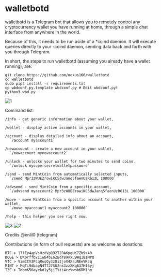 # walletbotd

walletbotd is a Telegram bot that allows you to remotely control any cryptocurrency wallet you have running at home, through a simple chat interface from anywhere in the world.

Because of this, it needs to be run aside of a \*coind daemon. It will execute queries directly to your -coind daemon, sending data back and forth with you through Telegram.


In short, the steps to run walletbotd (assuming you already have a wallet running), are:
```
git clone https://github.com/nexus166/walletbotd
cd walletbotd
sudo pip3 install -r requirements.txt
cp wbdconf.py.template wbdconf.py # Edit wbdconf.py!
python3 wbd.py
```

![1](https://user-images.githubusercontent.com/9354925/37871696-97be9740-2ff4-11e8-82ec-f19e5262053f.jpg)



Command list:
```
/info - get generic information about your wallet,

/wallet - display active accounts in your wallet,

/account - display detailed info about an account,
  `/account myaccount1`

/newaccount - create a new account in your wallet,
  `/newaccount mynewaccount2`

/unlock - unlocks your wallet for two minutes to send coins,
  `/unlock mysupersecretwalletpassword`

/send - send MintCoin from automatically selected inputs,
  `/send Mpr3zWUEZrowiKC5dwJanq5faenUzR613L 100000`

/advsend - send MintCoin from a specific account,
  `/advsend myaccount2 Mpr3zWUEZrowiKC5dwJanq5faenUzR613L 100000`
  
/move - move MintCoin from a specific account to another within your wallet,
  `/move myaccount1 myaccount2 100000`

/help - this helper you see right now.
```





![3](https://user-images.githubusercontent.com/9354925/37871694-978f29ec-2ff4-11e8-8fda-381a20c96e9a.jpg)
![2](https://user-images.githubusercontent.com/9354925/37871695-97a6c26e-2ff4-11e8-9de7-257b7cfeff57.jpg)



Credits @enlil0 (telegram)

Contributions (in form of pull requests) are as welcome as donations:
```
BTC > 171Ey4apVsHzdVpQ92TJDAKpqUK7Zb9s43
DOGE > DKorffb2C1wB4bE6ZBdY89vxL9Wq181MPQ
VTC > VimCCV3PcqRuqQy3z8i2joX4XauNEeVRcq
MINT > MqTi9dbapN4T7J7SUZns3zzXKq637H1Syj
TZC > TobmK56ayekd1y5jiTYti4czVwobKBM1hn
```
